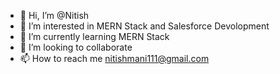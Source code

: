 - 👋 Hi, I’m @Nitish
- 👀 I’m interested in MERN Stack and Salesforce Devolopment
- 🌱 I’m currently learning MERN Stack
- 💞️ I’m looking to collaborate 
- 📫 How to reach me nitishmani111@gmail.com

<!---
Nitish-2000/Nitish-2000 is a ✨ special ✨ repository because its `README.md` (this file) appears on your GitHub profile.
You can click the Preview link to take a look at your changes.
--->
